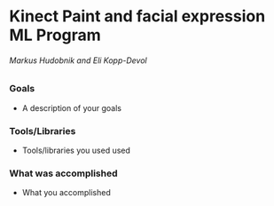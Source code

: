 # Kinect Paint and facial expression ML Program

###### Markus Hudobnik and Eli Kopp-Devol

### Goals
* A description of your goals

### Tools/Libraries
* Tools/libraries you used used

### What was accomplished
* What you accomplished
